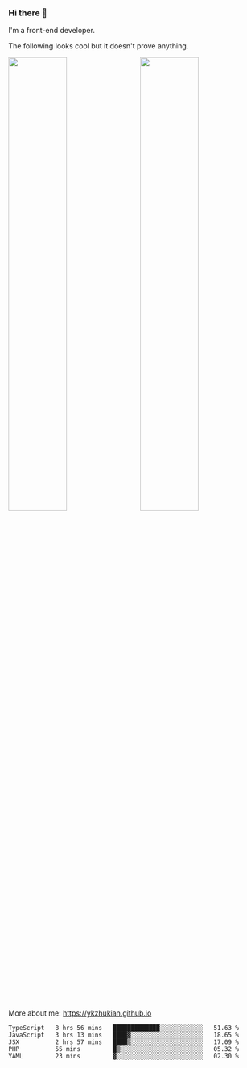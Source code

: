 ### Hi there 👋

I'm a front-end developer.

The following looks cool but it doesn't prove anything.

[<img align="right" width="48%" src="https://github-readme-stats.vercel.app/api?username=ykzhukian&show_icons=true&theme=dracula">](https://github.com/anuraghazra/github-readme-stats)

[<img width="48%" src="https://github-readme-stats.vercel.app/api/top-langs/?username=ykzhukian&layout=compact&theme=dracula">](https://github.com/anuraghazra/github-readme-stats)

More about me: 
https://ykzhukian.github.io

<!--START_SECTION:waka-->
```text
TypeScript   8 hrs 56 mins   █████████████░░░░░░░░░░░░   51.63 % 
JavaScript   3 hrs 13 mins   ████▓░░░░░░░░░░░░░░░░░░░░   18.65 % 
JSX          2 hrs 57 mins   ████▒░░░░░░░░░░░░░░░░░░░░   17.09 % 
PHP          55 mins         █▒░░░░░░░░░░░░░░░░░░░░░░░   05.32 % 
YAML         23 mins         ▓░░░░░░░░░░░░░░░░░░░░░░░░   02.30 % 
```
<!--END_SECTION:waka-->
